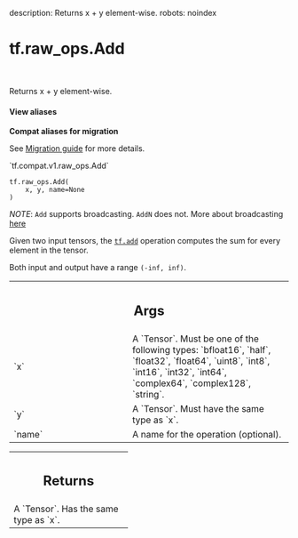 description: Returns x + y element-wise.
robots: noindex

# tf.raw_ops.Add

<!-- Insert buttons and diff -->

<table class="tfo-notebook-buttons tfo-api nocontent" align="left">

</table>



Returns x + y element-wise.


<section class="expandable">
  <h4 class="showalways">View aliases</h4>
  <p>
<b>Compat aliases for migration</b>
<p>See
<a href="https://www.tensorflow.org/guide/migrate">Migration guide</a> for
more details.</p>
<p>`tf.compat.v1.raw_ops.Add`</p>
</p>
</section>

<pre class="devsite-click-to-copy prettyprint lang-py tfo-signature-link">
<code>tf.raw_ops.Add(
    x, y, name=None
)
</code></pre>



<!-- Placeholder for "Used in" -->

*NOTE*: `Add` supports broadcasting. `AddN` does not. More about broadcasting
[here](http://docs.scipy.org/doc/numpy/user/basics.broadcasting.html)

Given two input tensors, the <a href="../../tf/math/add.md"><code>tf.add</code></a> operation computes the sum for every element in the tensor.

Both input and output have a range `(-inf, inf)`.

<!-- Tabular view -->
 <table class="responsive fixed orange">
<colgroup><col width="214px"><col></colgroup>
<tr><th colspan="2"><h2 class="add-link">Args</h2></th></tr>

<tr>
<td>
`x`<a id="x"></a>
</td>
<td>
A `Tensor`. Must be one of the following types: `bfloat16`, `half`, `float32`, `float64`, `uint8`, `int8`, `int16`, `int32`, `int64`, `complex64`, `complex128`, `string`.
</td>
</tr><tr>
<td>
`y`<a id="y"></a>
</td>
<td>
A `Tensor`. Must have the same type as `x`.
</td>
</tr><tr>
<td>
`name`<a id="name"></a>
</td>
<td>
A name for the operation (optional).
</td>
</tr>
</table>



<!-- Tabular view -->
 <table class="responsive fixed orange">
<colgroup><col width="214px"><col></colgroup>
<tr><th colspan="2"><h2 class="add-link">Returns</h2></th></tr>
<tr class="alt">
<td colspan="2">
A `Tensor`. Has the same type as `x`.
</td>
</tr>

</table>

